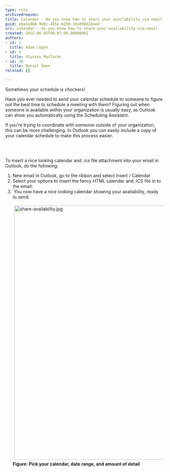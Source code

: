 ```yaml
---
type: rule
archivedreason: 
title: Calendar - Do you know how to share your availability via email?
guid: e8ada9b8-968c-455e-b250-3de098d28aed
uri: calendar---do-you-know-how-to-share-your-availability-via-email
created: 2015-06-05T08:07:09.0000000Z
authors:
- id: 1
  title: Adam Cogan
- id: 4
  title: Ulysses Maclaren
- id: 36
  title: Daniel Šmon
related: []

---
```



<p>Sometimes your schedule is chockers!<br></p><p>​​Have you ever needed to send your calendar schedule to someone to figure out the best time to schedule a meeting with them? Figuring out when someone is available within your organization is usually easy, as Outlook can show you automatically using the Scheduling Assistant.&#160;<br></p><p>If you're trying to coordinate with someone outside of your organization, this can be mo​re challenging. In Outlook you can easily include a copy of your calendar schedule to make this process easier.<br></p>
<br><excerpt class='endintro'></excerpt><br>
<p>To insert a nice looking calendar and .ics file attachment into your email in Outlook, do the following&#58;</p><ol><li>New email in Outlook, go to the ribbon and select Insert / Calendar<br></li><li>​Select your options to insert the fancy HTML calendar and .ICS file in to the email&#58;</li><li>&#160;You now have a nice looking calendar showing your availability, ready to send&#58;<br><dl class="ssw15-rteElement-ImageArea"><img src="/SiteAssets/do-you-know-how-to-send-a-schedule/share-availability.jpg" alt="share-availability.jpg" style="margin&#58;5px;width&#58;808px;" /><strong>Figure&#58; Pick​​ your cal​endar, date range, and amount of detail</strong><br></dl><br></li></ol>
​<br>


